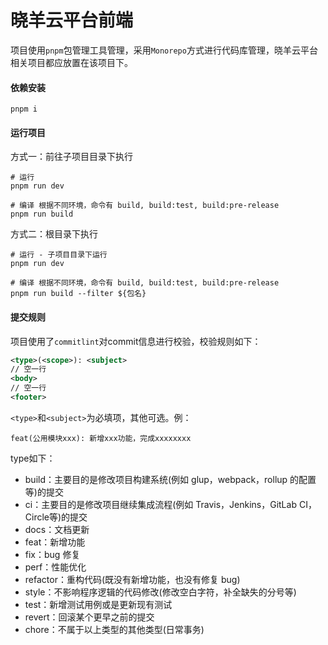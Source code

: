 # 晓羊云平台前端

项目使用`pnpm`包管理工具管理，采用`Monorepo`方式进行代码库管理，晓羊云平台相关项目都应放置在该项目下。


####  依赖安装

```shell
pnpm i
```

####  运行项目

方式一：前往子项目目录下执行
```shell
# 运行
pnpm run dev

# 编译 根据不同环境，命令有 build, build:test, build:pre-release
pnpm run build
```

方式二：根目录下执行
```shell
# 运行 - 子项目目录下运行
pnpm run dev

# 编译 根据不同环境，命令有 build, build:test, build:pre-release
pnpm run build --filter ${包名}
```

####  提交规则
项目使用了`commitlint`对commit信息进行校验，校验规则如下： 

```xml
<type>(<scope>): <subject>
// 空一行
<body>
// 空一行
<footer>
```
`<type>`和`<subject>`为必填项，其他可选。例：
```
feat(公用模块xxx): 新增xxx功能，完成xxxxxxxx
```
type如下：

 * build：主要目的是修改项目构建系统(例如 glup，webpack，rollup 的配置等)的提交
 * ci：主要目的是修改项目继续集成流程(例如 Travis，Jenkins，GitLab CI，Circle等)的提交
 * docs：文档更新
 * feat：新增功能
 * fix：bug 修复
 * perf：性能优化
 * refactor：重构代码(既没有新增功能，也没有修复 bug)
 * style：不影响程序逻辑的代码修改(修改空白字符，补全缺失的分号等)
 * test：新增测试用例或是更新现有测试
 * revert：回滚某个更早之前的提交
 * chore：不属于以上类型的其他类型(日常事务)
